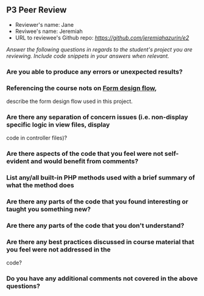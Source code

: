 ## P3 Peer Review

+ Reviewer's name: Jane
+ Reviwee's name: Jeremiah
+ URL to reviewee's Github repo: *<https://github.com/jeremiahazurin/e2>*

*Answer the following questions in regards to the student's project you are reviewing. Include code 
snippets in your answers when relevant.*


### Are you able to produce any errors or unexpected results?

### Referencing the course nots on [Form design flow](https://hesweb.dev/e2/notes#/php/form-flow), 
describe the form design flow used in this project.

### Are there any separation of concern issues (i.e. non-display specific logic in view files, display 
code in controller files)? 

### Are there aspects of the code that you feel were not self-evident and would benefit from comments?

### List any/all built-in PHP methods used with a brief summary of what the method does

### Are there any parts of the code that you found interesting or taught you something new?

### Are there any parts of the code that you don't understand?

### Are there any best practices discussed in course material that you feel were not addressed in the 
code?

### Do you have any additional comments not covered in the above questions?
